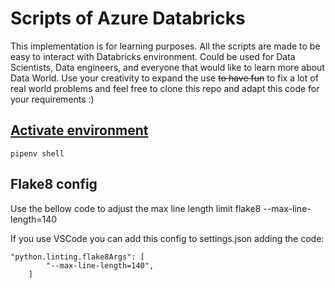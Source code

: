 # Scripts of Azure Databricks
This implementation is for learning purposes. All the scripts are made to be easy to interact with Databricks environment.
Could be used for Data Scientists, Data engineers, and everyone that would like to learn more about Data World.
Use your creativity to expand the use ~~to have fun~~ to fix a lot of real world problems and feel free to clone this repo and adapt this code for your requirements :)

## [Activate environment](https://pipenv.readthedocs.io/en/latest/)
`pipenv shell`

## Flake8 config
Use the bellow code to adjust the max line length limit
flake8 --max-line-length=140

If you use VSCode you can add this config to settings.json adding the code:

```
"python.linting.flake8Args": [
        "--max-line-length=140",
    ]
```
